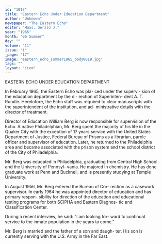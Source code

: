 ```yaml
---
id: "1017"
title: "Eastern Echo Under Education Department"
author: "Unknown"
newspaper: "The Eastern Echo"
editor: "Haas, Gerald J."
year: "1965"
month: "06 Summer"
day: ""
volume: "11"
issue: "1"
_page: "17"
image: "eastern_echo_summer1965_body0019.jpg"
tags: ""
layout: "item"
---
```

EASTERN ECHO UNDER EDUCATION
DEPARTMENT

In February 1965, the
Eastern Echo was pla- 
ced under the supervi-
sion of the education 
department by the di-
rection of Superinten-
dent A. T. Rundle.
Heretofore, the Echo 
staff was required to 
clear manuscripts with 
the superintendent of
the institution, and ad-
ministrative details with the director of treatment.

Director of Education William Berg is now responsible
for supervision of the Echo. A native Philadelphian, Mr.
Berg spent the majority of his life in the Quaker City with
the exception of 17 years service with the United States
Department of Justice, Federal Bureau of Prisons as a
librarian, parole officer and supervisor of education.
Later, he returned to the Philadelphia area and became
associated with the prison system and the school district
of the City of Philadelphia.

Mr. Berg was educated in Philadelphia, graduating
from Central High School and the University of Pennsyl-
vania. He majored in chemistry. He has done graduate
work at Penn and Bucknell, and is presently studying at
Temple University.

In August 1956, Mr. Berg entered the Bureau of Cor-
rection as a casework supervisor. In early 1964 he was
appointed director of education and has primary respon-
sibility for direction of the education and educational
testing programs for both SCIPHA and Eastern Diagnos-
tic and Classification Center.

During a recent interview, he said: “I am looking for-
ward to continual service to the inmate population in the
years to come.”

Mr. Berg is married and the father of a son and daugh-
ter. His son is currently serving with the U.S. Army in the
Far East.
